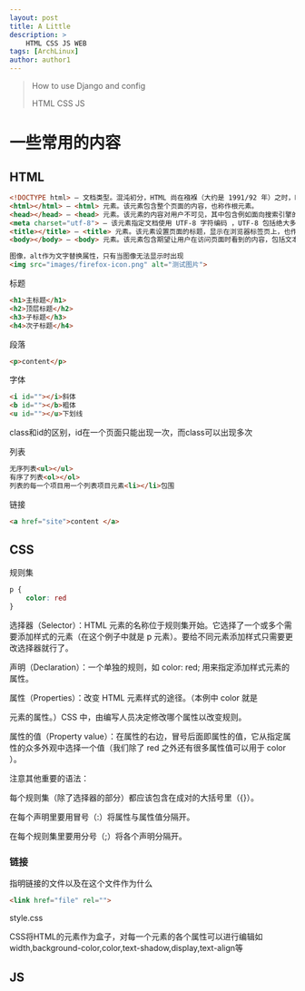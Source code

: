 ```yaml
---
layout: post
title: A Little
description: >
    HTML CSS JS WEB
tags: [ArchLinux]
author: author1
---
```


> How to use Django and config
>
> HTML CSS JS

# 一些常用的内容

## HTML

```html
<!DOCTYPE html> — 文档类型。混沌初分，HTML 尚在襁褓（大约是 1991/92 年）之时，DOCTYPE 用来链接一些 HTML 编写守则，比如自动查错之类。DOCTYPE 在当今作用有限，仅用于保证文档正常读取。现在知道这些就足够了。
<html></html> — <html> 元素。该元素包含整个页面的内容，也称作根元素。
<head></head> — <head> 元素。该元素的内容对用户不可见，其中包含例如面向搜索引擎的搜索关键字（keywords）、页面描述、CSS 样式表和字符编码声明等。
<meta charset="utf-8"> — 该元素指定文档使用 UTF-8 字符编码 ，UTF-8 包括绝大多数人类已知语言的字符。基本上 UTF-8 可以处理任何文本内容，还可以避免以后出现某些问题，没有理由再选用其他编码。
<title></title> — <title> 元素。该元素设置页面的标题，显示在浏览器标签页上，也作为收藏网页的描述文字。
<body></body> — <body> 元素。该元素包含期望让用户在访问页面时看到的内容，包括文本、图像、视频、游戏、可播放的音轨或其他内容。
```

```html
图像，alt作为文字替换属性，只有当图像无法显示时出现
<img src="images/firefox-icon.png" alt="测试图片">
```

标题

```html
<h1>主标题</h1>
<h2>顶层标题</h2>
<h3>子标题</h3>
<h4>次子标题</h4>
```

段落

```html
<p>content</p>
```

字体

```html
<i id=""></i>斜体
<b id=""></b>粗体
<u id=""></u>下划线
```

class和id的区别，id在一个页面只能出现一次，而class可以出现多次

列表

```html
无序列表<ul></ul>
有序了列表<ol></ol>
列表的每一个项目用一个列表项目元素<li></li>包围
```

链接

```html
<a href="site">content </a>
```

## CSS

规则集

```css
p {
    color: red
}
```

选择器（Selector）：HTML 元素的名称位于规则集开始。它选择了一个或多个需要添加样式的元素（在这个例子中就是 p 元素）。要给不同元素添加样式只需要更改选择器就行了。

声明（Declaration）：一个单独的规则，如 color: red; 用来指定添加样式元素的属性。

属性（Properties）：改变 HTML 元素样式的途径。（本例中 color 就是 <p> 元素的属性。）CSS 中，由编写人员决定修改哪个属性以改变规则。

属性的值（Property value）：在属性的右边，冒号后面即属性的值，它从指定属性的众多外观中选择一个值（我们除了 red 之外还有很多属性值可以用于 color ）。

注意其他重要的语法：

每个规则集（除了选择器的部分）都应该包含在成对的大括号里（{}）。

在每个声明里要用冒号（:）将属性与属性值分隔开。

在每个规则集里要用分号（;）将各个声明分隔开。

### 链接

指明链接的文件以及在这个文件作为什么

```html
<link href="file" rel="">
```

style.css

CSS将HTML的元素作为盒子，对每一个元素的各个属性可以进行编辑如width,background-color,color,text-shadow,display,text-align等

## JS

